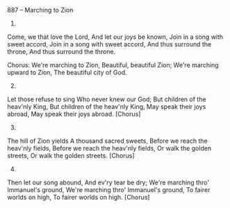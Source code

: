887 – Marching to Zion


1.
Come, we that love the Lord,
And let our joys be known,
Join in a song with sweet accord,
Join in a song with sweet accord,
And thus surround the throne,
And thus surround the throne.

Chorus:
We're marching to Zion,
Beautiful, beautiful Zion;
We're marching upward to Zion,
The beautiful city of God.

2.
Let those refuse to sing
Who never knew our God;
But children of the heav'nly King,
But children of the heav'nly King,
May speak their joys abroad,
May speak their joys abroad.  [Chorus]

3.
The hill of Zion yields
A thousand sacred sweets,
Before we reach the heav'nly fields,
Before we reach the heav'nly fields,
Or walk the golden streets,
Or walk the golden streets.  [Chorus]

4.
Then let our song abound,
And ev'ry tear be dry;
We're marching thro' Immanuel's ground,
We're marching thro' Immanuel's ground,
To fairer worlds on high, 
To fairer worlds on high.  [Chorus]

